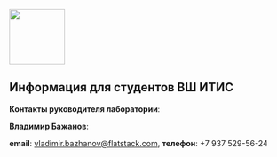 [<img src="http://www.flatstack.com/logo.svg" width="100"/>](http://www.flatstack.com)
## Информация для студентов ВШ ИТИС


**Контакты руководителя лаборатории**:

**Владимир Бажанов**:

**email**: vladimir.bazhanov@flatstack.com, **телефон**: +7 937 529-56-24

